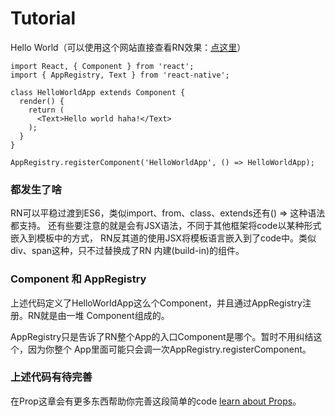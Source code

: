 # Tutorial

Hello World（可以使用这个网站直接查看RN效果：[点这里](https://cdn.rawgit.com/dabbott/react-native-web-player/gh-v1.9.1/index.html)）
```
import React, { Component } from 'react';
import { AppRegistry, Text } from 'react-native';

class HelloWorldApp extends Component {
  render() {
    return (
      <Text>Hello world haha!</Text>
    );
  }
}

AppRegistry.registerComponent('HelloWorldApp', () => HelloWorldApp);
```

### 都发生了啥

RN可以平稳过渡到ES6，类似import、from、class、extends还有() => 这种语法都支持。
还有些要注意的就是会有JSX语法，不同于其他框架将code以某种形式嵌入到模板中的方式，
RN反其道的使用JSX将模板语言嵌入到了code中。类似div、span这种，只不过替换成了RN
内建(build-in)的组件。

### Component 和 AppRegistry

上述代码定义了HelloWorldApp这么个Component，并且通过AppRegistry注册。RN就是由一堆
Component组成的。

AppRegistry只是告诉了RN整个App的入口Component是哪个。暂时不用纠结这个，因为你整个
App里面可能只会调一次AppRegistry.registerComponent。

### 上述代码有待完善

在Prop这章会有更多东西帮助你完善这段简单的code [learn about Props](docs/basic/props.md)。